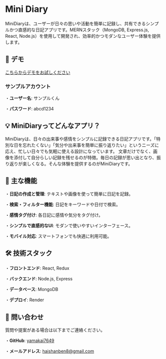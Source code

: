 # Mini Diary

MiniDiaryは、ユーザーが日々の思いや活動を簡単に記録し、共有できるシンプルかつ直感的な日記アプリです。MERNスタック（MongoDB, Express.js, React, Node.js）を使用して開発され、効率的かつモダンなユーザー体験を提供します。

## 🚀 デモ

[こちらからデモをお試しください](https://minidiary.onrender.com)

### サンプルアカウント

・**ユーザー名**:  サンプルくん

・**パスワード**:  abcd1234

## 💡 MiniDiaryってどんなアプリ？

MiniDiaryは、日々の出来事や感情をシンプルに記録できる日記アプリです。「特別な日を忘れたくない」「気分や出来事を簡単に振り返りたい」というニーズに応え、忙しい日々でも気軽に使える設計になっています。
文章だけでなく、画像を添付して自分らしい記録を残せるのが特徴。毎日の記録が思い出となり、振り返りが楽しくなる。そんな体験を提供するのがMiniDiaryです。

## 🌟 主な機能

・**日記の作成と管理**:  テキストや画像を使って簡単に日記を記録。

・**検索・フィルター機能**:  日記をキーワードや日付で検索。

・**感情タグ付け**:  各日記に感情や気分をタグ付け。

・**シンプルで直感的なUI**:  モダンで使いやすいインターフェース。

・**モバイル対応**:  スマートフォンでも快適に利用可能。

## 🛠️ 技術スタック

・**フロントエンド**:  React, Redux

・**バックエンド**:  Node.js, Express

・**データベース**:  MongoDB

・**デプロイ**:  Render

## 📧 問い合わせ

質問や提案がある場合は以下までご連絡ください。

・**GitHub**:  [yamakai7649](https://github.com/yamakai7649)

・**メールアドレス**:  haishanben8@gmail.com
